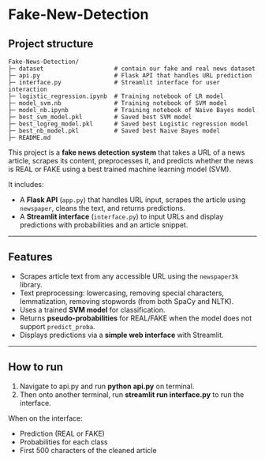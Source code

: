 # Fake-New-Detection

## Project structure
```
Fake-News-Detection/
├─ dataset                    # contain our fake and real news dataset
├─ api.py                     # Flask API that handles URL prediction
├─ interface.py               # Streamlit interface for user interaction
├─ logistic_regression.ipynb  # Training notebook of LR model
├─ model_svm.nb               # Training notebook of SVM model
├─ model_nb.ipynb             # Training notebook of Naive Bayes model
├─ best_svm_model.pkl         # Saved best SVM model
├─ best_logreg_model.pkl      # Saved best Logistic regression model
├─ best_nb_model.pkl          # Saved best Naive Bayes model
├─ README.md
```
This project is a **fake news detection system** that takes a URL of a news article, scrapes its content, preprocesses it, and predicts whether the news is REAL or FAKE using a best trained machine learning model (SVM).  

It includes:  
- A **Flask API** (`app.py`) that handles URL input, scrapes the article using `newspaper`, cleans the text, and returns predictions.  
- A **Streamlit interface** (`interface.py`) to input URLs and display predictions with probabilities and an article snippet.  

---

## Features
- Scrapes article text from any accessible URL using the `newspaper3k` library.  
- Text preprocessing: lowercasing, removing special characters, lemmatization, removing stopwords (from both SpaCy and NLTK).  
- Uses a trained **SVM model** for classification.  
- Returns **pseudo-probabilities** for REAL/FAKE when the model does not support `predict_proba`.  
- Displays predictions via a **simple web interface** with Streamlit.

---

## How to run

1. Navigate to api.py and run **python api.py** on terminal.
2. Then onto another terminal, run **streamlit run interface.py** to run the interface.

When on the interface:
* Prediction (REAL or FAKE)
* Probabilities for each class
* First 500 characters of the cleaned article
